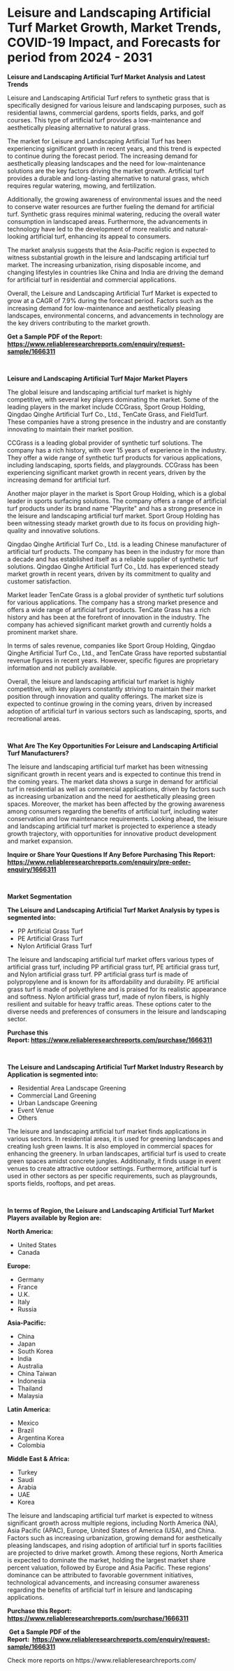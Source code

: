 <p><h1>Leisure and Landscaping Artificial Turf Market Growth, Market Trends, COVID-19 Impact, and Forecasts for period from 2024 - 2031</h1></p><p><strong>Leisure and Landscaping Artificial Turf Market Analysis and Latest Trends</strong></p>
<p><p>Leisure and Landscaping Artificial Turf refers to synthetic grass that is specifically designed for various leisure and landscaping purposes, such as residential lawns, commercial gardens, sports fields, parks, and golf courses. This type of artificial turf provides a low-maintenance and aesthetically pleasing alternative to natural grass.</p><p>The market for Leisure and Landscaping Artificial Turf has been experiencing significant growth in recent years, and this trend is expected to continue during the forecast period. The increasing demand for aesthetically pleasing landscapes and the need for low-maintenance solutions are the key factors driving the market growth. Artificial turf provides a durable and long-lasting alternative to natural grass, which requires regular watering, mowing, and fertilization.</p><p>Additionally, the growing awareness of environmental issues and the need to conserve water resources are further fueling the demand for artificial turf. Synthetic grass requires minimal watering, reducing the overall water consumption in landscaped areas. Furthermore, the advancements in technology have led to the development of more realistic and natural-looking artificial turf, enhancing its appeal to consumers.</p><p>The market analysis suggests that the Asia-Pacific region is expected to witness substantial growth in the leisure and landscaping artificial turf market. The increasing urbanization, rising disposable income, and changing lifestyles in countries like China and India are driving the demand for artificial turf in residential and commercial applications.</p><p>Overall, the Leisure and Landscaping Artificial Turf Market is expected to grow at a CAGR of 7.9% during the forecast period. Factors such as the increasing demand for low-maintenance and aesthetically pleasing landscapes, environmental concerns, and advancements in technology are the key drivers contributing to the market growth.</p></p>
<p><strong>Get a Sample PDF of the Report:&nbsp; <a href="https://www.reliableresearchreports.com/enquiry/request-sample/1666311">https://www.reliableresearchreports.com/enquiry/request-sample/1666311</a></strong></p>
<p>&nbsp;</p>
<p><strong>Leisure and Landscaping Artificial Turf Major Market Players</strong></p>
<p><p>The global leisure and landscaping artificial turf market is highly competitive, with several key players dominating the market. Some of the leading players in the market include CCGrass, Sport Group Holding, Qingdao Qinghe Artificial Turf Co., Ltd., TenCate Grass, and FieldTurf. These companies have a strong presence in the industry and are constantly innovating to maintain their market position.</p><p>CCGrass is a leading global provider of synthetic turf solutions. The company has a rich history, with over 15 years of experience in the industry. They offer a wide range of synthetic turf products for various applications, including landscaping, sports fields, and playgrounds. CCGrass has been experiencing significant market growth in recent years, driven by the increasing demand for artificial turf.</p><p>Another major player in the market is Sport Group Holding, which is a global leader in sports surfacing solutions. The company offers a range of artificial turf products under its brand name "Playrite" and has a strong presence in the leisure and landscaping artificial turf market. Sport Group Holding has been witnessing steady market growth due to its focus on providing high-quality and innovative solutions.</p><p>Qingdao Qinghe Artificial Turf Co., Ltd. is a leading Chinese manufacturer of artificial turf products. The company has been in the industry for more than a decade and has established itself as a reliable supplier of synthetic turf solutions. Qingdao Qinghe Artificial Turf Co., Ltd. has experienced steady market growth in recent years, driven by its commitment to quality and customer satisfaction.</p><p>Market leader TenCate Grass is a global provider of synthetic turf solutions for various applications. The company has a strong market presence and offers a wide range of artificial turf products. TenCate Grass has a rich history and has been at the forefront of innovation in the industry. The company has achieved significant market growth and currently holds a prominent market share.</p><p>In terms of sales revenue, companies like Sport Group Holding, Qingdao Qinghe Artificial Turf Co., Ltd., and TenCate Grass have reported substantial revenue figures in recent years. However, specific figures are proprietary information and not publicly available.</p><p>Overall, the leisure and landscaping artificial turf market is highly competitive, with key players constantly striving to maintain their market position through innovation and quality offerings. The market size is expected to continue growing in the coming years, driven by increased adoption of artificial turf in various sectors such as landscaping, sports, and recreational areas.</p></p>
<p>&nbsp;</p>
<p><strong>What Are The Key Opportunities For Leisure and Landscaping Artificial Turf Manufacturers?</strong></p>
<p><p>The leisure and landscaping artificial turf market has been witnessing significant growth in recent years and is expected to continue this trend in the coming years. The market data shows a surge in demand for artificial turf in residential as well as commercial applications, driven by factors such as increasing urbanization and the need for aesthetically pleasing green spaces. Moreover, the market has been affected by the growing awareness among consumers regarding the benefits of artificial turf, including water conservation and low maintenance requirements. Looking ahead, the leisure and landscaping artificial turf market is projected to experience a steady growth trajectory, with opportunities for innovative product development and market expansion.</p></p>
<p><strong>Inquire or Share Your Questions If Any Before Purchasing This Report: <a href="https://www.reliableresearchreports.com/enquiry/pre-order-enquiry/1666311">https://www.reliableresearchreports.com/enquiry/pre-order-enquiry/1666311</a></strong></p>
<p>&nbsp;</p>
<p><strong>Market Segmentation</strong></p>
<p><strong>The Leisure and Landscaping Artificial Turf Market Analysis by types is segmented into:</strong></p>
<p><ul><li>PP Artificial Grass Turf</li><li>PE Artificial Grass Turf</li><li>Nylon Artificial Grass Turf</li></ul></p>
<p><p>The leisure and landscaping artificial turf market offers various types of artificial grass turf, including PP artificial grass turf, PE artificial grass turf, and Nylon artificial grass turf. PP artificial grass turf is made of polypropylene and is known for its affordability and durability. PE artificial grass turf is made of polyethylene and is praised for its realistic appearance and softness. Nylon artificial grass turf, made of nylon fibers, is highly resilient and suitable for heavy traffic areas. These options cater to the diverse needs and preferences of consumers in the leisure and landscaping sector.</p></p>
<p><strong>Purchase this Report:&nbsp;<a href="https://www.reliableresearchreports.com/purchase/1666311">https://www.reliableresearchreports.com/purchase/1666311</a></strong></p>
<p>&nbsp;</p>
<p><strong>The Leisure and Landscaping Artificial Turf Market Industry Research by Application is segmented into:</strong></p>
<p><ul><li>Residential Area Landscape Greening</li><li>Commercial Land Greening</li><li>Urban Landscape Greening</li><li>Event Venue</li><li>Others</li></ul></p>
<p><p>The leisure and landscaping artificial turf market finds applications in various sectors. In residential areas, it is used for greening landscapes and creating lush green lawns. It is also employed in commercial spaces for enhancing the greenery. In urban landscapes, artificial turf is used to create green spaces amidst concrete jungles. Additionally, it finds usage in event venues to create attractive outdoor settings. Furthermore, artificial turf is used in other sectors as per specific requirements, such as playgrounds, sports fields, rooftops, and pet areas.</p></p>
<p>&nbsp;</p>
<p><strong>In terms of Region, the Leisure and Landscaping Artificial Turf Market Players available by Region are:</strong></p>
<p>
    <p> <strong> North America: </strong>
        <ul>
            <li>United States</li>
            <li>Canada</li>
        </ul>
        </p> 
    <p> <strong> Europe: </strong>
        <ul>
            <li>Germany</li>
            <li>France</li>
            <li>U.K.</li>
            <li>Italy</li>
            <li>Russia</li>
        </ul>
        </p> 
    <p> <strong> Asia-Pacific: </strong>
        <ul>
            <li>China</li>
            <li>Japan</li>
            <li>South Korea</li>
            <li>India</li>
            <li>Australia</li>
            <li>China Taiwan</li>
            <li>Indonesia</li>
            <li>Thailand</li>
            <li>Malaysia</li>
        </ul>
        </p> 
    <p> <strong> Latin America: </strong>
        <ul>
            <li>Mexico</li>
            <li>Brazil</li>
            <li>Argentina Korea</li>
            <li>Colombia</li>
        </ul>
        </p> 
    <p> <strong> Middle East & Africa: </strong>
        <ul>
            <li>Turkey</li>
            <li>Saudi</li>
            <li>Arabia</li>
            <li>UAE</li>
            <li>Korea</li>
        </ul>
    </p>
    </p>
<p><p>The leisure and landscaping artificial turf market is expected to witness significant growth across multiple regions, including North America (NA), Asia Pacific (APAC), Europe, United States of America (USA), and China. Factors such as increasing urbanization, growing demand for aesthetically pleasing landscapes, and rising adoption of artificial turf in sports facilities are projected to drive market growth. Among these regions, North America is expected to dominate the market, holding the largest market share percent valuation, followed by Europe and Asia Pacific. These regions' dominance can be attributed to favorable government initiatives, technological advancements, and increasing consumer awareness regarding the benefits of artificial turf in leisure and landscaping applications.</p></p>
<p><strong>Purchase this Report: <a href="https://www.reliableresearchreports.com/purchase/1666311">https://www.reliableresearchreports.com/purchase/1666311</a></strong></p>
<p>&nbsp;<strong>Get a Sample PDF of the Report:&nbsp;&nbsp;<a href="https://www.reliableresearchreports.com/enquiry/request-sample/1666311">https://www.reliableresearchreports.com/enquiry/request-sample/1666311</a></strong></p>
<p><strong></strong></p>
<p>Check more reports on https://www.reliableresearchreports.com/</p>